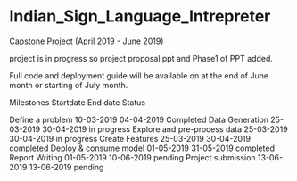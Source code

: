 # Indian_Sign_Language_Intrepreter
Capstone Project (April 2019 - June 2019)

project is in progress so project proposal ppt and Phase1 of PPT added.

Full code and deployment guide will be available on at the end of June month or starting of July month.


Milestones                      Startdate           End date        Status

Define a problem                10-03-2019          04-04-2019      Completed
Data Generation                 25-03-2019          30-04-2019      in progress
Explore and pre-process data    25-03-2019          30-04-2019      in progress
Create Features                 25-03-2019          30-04-2019      completed
Deploy & consume model          01-05-2019          31-05-2019      completed
Report Writing                  01-05-2019          10-06-2019      pending
Project submission              13-06-2019          13-06-2019      pending













